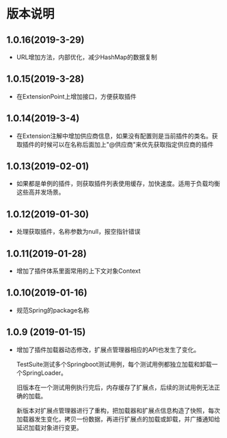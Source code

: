 # 版本说明

## 1.0.16(2019-3-29)

- URL增加方法，内部优化，减少HashMap的数据复制

## 1.0.15(2019-3-28)

- 在ExtensionPoint上增加接口，方便获取插件

## 1.0.14(2019-3-4)

- 在Extension注解中增加供应商信息，如果没有配置则是当前插件的类名。获取插件的时候可以在名称后面加上"@供应商"来优先获取指定供应商的插件

## 1.0.13(2019-02-01)

- 如果都是单例的插件，则获取插件列表使用缓存，加快速度。适用于负载均衡这些高并发场景。

## 1.0.12(2019-01-30)

- 处理获取插件，名称参数为null，报空指针错误

## 1.0.11(2019-01-28)

- 增加了插件体系里面常用的上下文对象Context

## 1.0.10(2019-01-16)

- 规范Spring的package名称

## 1.0.9 (2019-01-15)

- 增加了插件加载器动态修改，扩展点管理器相应的API也发生了变化。

  TestSuite测试多个Springboot测试用例，每个测试用例都独立加载和卸载一个SpringLoader。
  
  旧版本在一个测试用例执行完后，内存缓存了扩展点，后续的测试用例无法正确的加载。
  
  新版本对扩展点管理器进行了重构，把加载器和扩展点信息构造了快照，每次加载器发生变化，拷贝一份数据，再进行扩展点的加载或卸载，并广播通知给延迟加载对象进行变更。